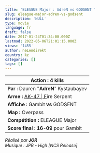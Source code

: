 ```yaml
---
title: 'ELEAGUE Major : AdreN vs GODSENT '
slug: eleague-major-adren-vs-godsent
description: 'NULL'
type: movie
language: fr
draft: false
date: 2017-01-24T01:34:00.000Z
lastmod: 2022-05-06T21:01:15.000Z
views: '1455'
author: neLendirekt
country: kz
categories: []
tags: []
---
```

| **Action :** 4 kills                                                                                                                          |
| --------------------------------------------------------------------------------------------------------------------------------------------- |
| **Par :** Dauren "**AdreN**" Kystaubayev                                                                                                      |
| **Arme :** [AK-47 \| F](https://steamcommunity.com/market/listings/730/AK-47%20%7C%20Fire%20Serpent%20%28Field-Tested%29?l=french)ire Serpent |
| **Affiche :** Gambit **vs** GODSENT                                                                                                           |
| **Map :** Overpass                                                                                                                            |
| **Compétition :** ELEAGUE Major                                                                                                               |
| **Score final : 16**\-**09** pour Gambit                                                                                                      |

  
_Réalisé par **JOR**_  
_Musique : JPB - High \[NCS Release\]_
